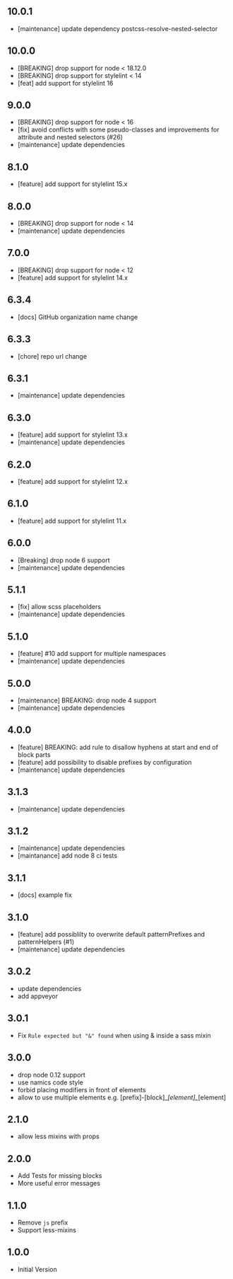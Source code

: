 ## 10.0.1

- [maintenance] update dependency postcss-resolve-nested-selector

## 10.0.0

- [BREAKING] drop support for node < 18.12.0
- [BREAKING] drop support for stylelint < 14
- [feat] add support for stylelint 16

## 9.0.0

- [BREAKING] drop support for node < 16
- [fix] avoid conflicts with some pseudo-classes and improvements for attribute and nested selectors (#26)
- [maintenance] update dependencies

## 8.1.0

- [feature] add support for stylelint 15.x

## 8.0.0

- [BREAKING] drop support for node < 14
- [maintenance] update dependencies

## 7.0.0

- [BREAKING] drop support for node < 12
- [feature] add support for stylelint 14.x

## 6.3.4

- [docs] GitHub organization name change

## 6.3.3

- [chore] repo url change

## 6.3.1

- [maintenance] update dependencies

## 6.3.0

- [feature] add support for stylelint 13.x
- [maintenance] update dependencies

## 6.2.0

- [feature] add support for stylelint 12.x

## 6.1.0

- [feature] add support for stylelint 11.x

## 6.0.0

- [Breaking] drop node 6 support
- [maintenance] update dependencies

## 5.1.1

- [fix] allow scss placeholders
- [maintenance] update dependencies

## 5.1.0

- [feature] #10 add support for multiple namespaces
- [maintenance] update dependencies

## 5.0.0

- [maintenance] BREAKING: drop node 4 support
- [maintenance] update dependencies

## 4.0.0

- [feature] BREAKING: add rule to disallow hyphens at start and end of block parts
- [feature] add possibility to disable prefixes by configuration 
- [maintenance] update dependencies

## 3.1.3

- [maintenance] update dependencies

## 3.1.2

- [maintenance] update dependencies
- [maintanance] add node 8 ci tests

## 3.1.1

- [docs] example fix

## 3.1.0

- [feature] add possiblilty to overwrite default patternPrefixes and patternHelpers (#1)
- [maintenance] update dependencies

## 3.0.2

- update dependencies
- add appveyor

## 3.0.1

- Fix `Rule expected but "&" found` when using & inside a sass mixin

## 3.0.0

- drop node 0.12 support
- use namics code style
- forbid placing modifiers in front of elements
- allow to use multiple elements e.g. [prefix]-[block]\__[element]\__[element]

## 2.1.0

- allow less mixins with props

## 2.0.0

- Add Tests for missing blocks
- More useful error messages

## 1.1.0

- Remove `js` prefix
- Support less-mixins

## 1.0.0

- Initial Version
